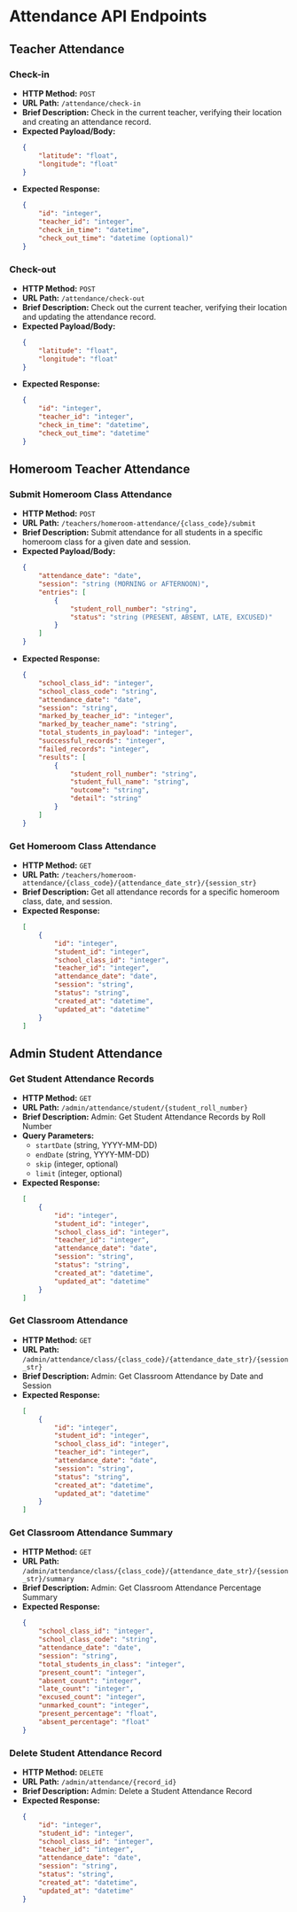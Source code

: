 
# Attendance API Endpoints

## Teacher Attendance

### Check-in

*   **HTTP Method:** `POST`
*   **URL Path:** `/attendance/check-in`
*   **Brief Description:** Check in the current teacher, verifying their location and creating an attendance record.
*   **Expected Payload/Body:**
    ```json
    {
        "latitude": "float",
        "longitude": "float"
    }
    ```
*   **Expected Response:**
    ```json
    {
        "id": "integer",
        "teacher_id": "integer",
        "check_in_time": "datetime",
        "check_out_time": "datetime (optional)"
    }
    ```

### Check-out

*   **HTTP Method:** `POST`
*   **URL Path:** `/attendance/check-out`
*   **Brief Description:** Check out the current teacher, verifying their location and updating the attendance record.
*   **Expected Payload/Body:**
    ```json
    {
        "latitude": "float",
        "longitude": "float"
    }
    ```
*   **Expected Response:**
    ```json
    {
        "id": "integer",
        "teacher_id": "integer",
        "check_in_time": "datetime",
        "check_out_time": "datetime"
    }
    ```

## Homeroom Teacher Attendance

### Submit Homeroom Class Attendance

*   **HTTP Method:** `POST`
*   **URL Path:** `/teachers/homeroom-attendance/{class_code}/submit`
*   **Brief Description:** Submit attendance for all students in a specific homeroom class for a given date and session.
*   **Expected Payload/Body:**
    ```json
    {
        "attendance_date": "date",
        "session": "string (MORNING or AFTERNOON)",
        "entries": [
            {
                "student_roll_number": "string",
                "status": "string (PRESENT, ABSENT, LATE, EXCUSED)"
            }
        ]
    }
    ```
*   **Expected Response:**
    ```json
    {
        "school_class_id": "integer",
        "school_class_code": "string",
        "attendance_date": "date",
        "session": "string",
        "marked_by_teacher_id": "integer",
        "marked_by_teacher_name": "string",
        "total_students_in_payload": "integer",
        "successful_records": "integer",
        "failed_records": "integer",
        "results": [
            {
                "student_roll_number": "string",
                "student_full_name": "string",
                "outcome": "string",
                "detail": "string"
            }
        ]
    }
    ```

### Get Homeroom Class Attendance

*   **HTTP Method:** `GET`
*   **URL Path:** `/teachers/homeroom-attendance/{class_code}/{attendance_date_str}/{session_str}`
*   **Brief Description:** Get all attendance records for a specific homeroom class, date, and session.
*   **Expected Response:**
    ```json
    [
        {
            "id": "integer",
            "student_id": "integer",
            "school_class_id": "integer",
            "teacher_id": "integer",
            "attendance_date": "date",
            "session": "string",
            "status": "string",
            "created_at": "datetime",
            "updated_at": "datetime"
        }
    ]
    ```

## Admin Student Attendance

### Get Student Attendance Records

*   **HTTP Method:** `GET`
*   **URL Path:** `/admin/attendance/student/{student_roll_number}`
*   **Brief Description:** Admin: Get Student Attendance Records by Roll Number
*   **Query Parameters:**
    *   `startDate` (string, YYYY-MM-DD)
    *   `endDate` (string, YYYY-MM-DD)
    *   `skip` (integer, optional)
    *   `limit` (integer, optional)
*   **Expected Response:**
    ```json
    [
        {
            "id": "integer",
            "student_id": "integer",
            "school_class_id": "integer",
            "teacher_id": "integer",
            "attendance_date": "date",
            "session": "string",
            "status": "string",
            "created_at": "datetime",
            "updated_at": "datetime"
        }
    ]
    ```

### Get Classroom Attendance

*   **HTTP Method:** `GET`
*   **URL Path:** `/admin/attendance/class/{class_code}/{attendance_date_str}/{session_str}`
*   **Brief Description:** Admin: Get Classroom Attendance by Date and Session
*   **Expected Response:**
    ```json
    [
        {
            "id": "integer",
            "student_id": "integer",
            "school_class_id": "integer",
            "teacher_id": "integer",
            "attendance_date": "date",
            "session": "string",
            "status": "string",
            "created_at": "datetime",
            "updated_at": "datetime"
        }
    ]
    ```

### Get Classroom Attendance Summary

*   **HTTP Method:** `GET`
*   **URL Path:** `/admin/attendance/class/{class_code}/{attendance_date_str}/{session_str}/summary`
*   **Brief Description:** Admin: Get Classroom Attendance Percentage Summary
*   **Expected Response:**
    ```json
    {
        "school_class_id": "integer",
        "school_class_code": "string",
        "attendance_date": "date",
        "session": "string",
        "total_students_in_class": "integer",
        "present_count": "integer",
        "absent_count": "integer",
        "late_count": "integer",
        "excused_count": "integer",
        "unmarked_count": "integer",
        "present_percentage": "float",
        "absent_percentage": "float"
    }
    ```

### Delete Student Attendance Record

*   **HTTP Method:** `DELETE`
*   **URL Path:** `/admin/attendance/{record_id}`
*   **Brief Description:** Admin: Delete a Student Attendance Record
*   **Expected Response:**
    ```json
    {
        "id": "integer",
        "student_id": "integer",
        "school_class_id": "integer",
        "teacher_id": "integer",
        "attendance_date": "date",
        "session": "string",
        "status": "string",
        "created_at": "datetime",
        "updated_at": "datetime"
    }
    ```
